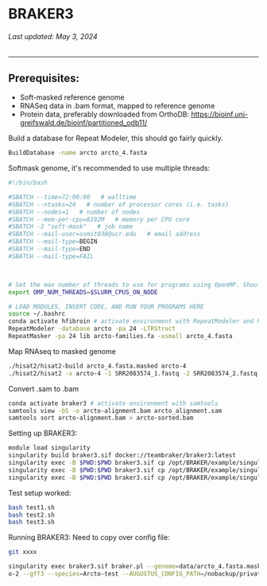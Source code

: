 # BRAKER3
###### Last updated: May 3, 2024
------------------------------------------------------------------------

## Prerequisites: 

- Soft-masked reference genome
- RNASeq data in .bam format, mapped to reference genome
- Protein data, preferably downloaded from OrthoDB: https://bioinf.uni-greifswald.de/bioinf/partitioned_odb11/

Build a database for Repeat Modeler, this should go fairly quickly.

```bash
BuildDatabase -name arcto arcto_4.fasta
```

Softmask genome, it's recommended to use multiple threads:
```bash
#!/bin/bash

#SBATCH --time=72:00:00   # walltime
#SBATCH --ntasks=24   # number of processor cores (i.e. tasks)
#SBATCH --nodes=1   # number of nodes
#SBATCH --mem-per-cpu=8192M   # memory per CPU core
#SBATCH -J "soft-mask"   # job name
#SBATCH --mail-user=ssmit038@ucr.edu   # email address
#SBATCH --mail-type=BEGIN
#SBATCH --mail-type=END
#SBATCH --mail-type=FAIL



# Set the max number of threads to use for programs using OpenMP. Should be <= ppn. Does nothing if the program doesn't use OpenMP.
export OMP_NUM_THREADS=$SLURM_CPUS_ON_NODE

# LOAD MODULES, INSERT CODE, AND RUN YOUR PROGRAMS HERE
source ~/.bashrc
conda activate hfibroin # activate environment with RepeatModeler and RepeatMasker
RepeatModeler -database arcto -pa 24 -LTRStruct
RepeatMasker -pa 24 lib arcto-families.fa -xsmall arcto_4.fasta
```

Map RNAseq to masked genome
```bash
./hisat2/hisat2-build arcto_4.fasta.masked arcto-4
./hisat2/hisat2 -x arcto-4 -1 SRR2083574_1.fastq -2 SRR2083574_2.fastq -S arcto_alignment.sam
```

Convert .sam to .bam
```bash
conda activate braker3 # activate environment with samtools
samtools view -bS -o arcto-alignment.bam arcto_alignment.sam
samtools sort arcto-alignment.bam > arcto-sorted.bam
```

Setting up BRAKER3:
```bash
module load singularity
singularity build braker3.sif docker://teambraker/braker3:latest
singularity exec -B $PWD:$PWD braker3.sif cp /opt/BRAKER/example/singularity-tests/test1.sh .
singularity exec -B $PWD:$PWD braker3.sif cp /opt/BRAKER/example/singularity-tests/test2.sh .
singularity exec -B $PWD:$PWD braker3.sif cp /opt/BRAKER/example/singularity-tests/test3.sh .
```

Test setup worked:
```bash
bash test1.sh
bash test2.sh
bash test3.sh
```

Running BRAKER3:
Need to copy over config file:
```bash
git xxxx
```

```bash
singularity exec braker3.sif braker.pl --genome=data/arcto_4.fasta.masked --bam=data/arcto-sorted.bam --prot_seq=data/Arthropoda.fa --workingdir=arct
o-2 --gff3 --species=Arcto-test --AUGUSTUS_CONFIG_PATH=/nobackup/private/lifesci/fslg_lifesciences/ssamant/braker3/config/
```
